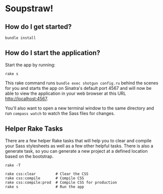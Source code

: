# Soupstraw!

## How do I get started?

    bundle install

## How do I start the application?

Start the app by running:

    rake s

This rake command runs `bundle exec shotgun config.ru` behind the scenes for you and starts the app on Sinatra's default port 4567 and will now be able to view the application in your web browser at this URL [http://localhost:4567](http://localhost:4567).

You'll also want to open a new terminal window to the same directory and run `compass watch` to watch the Sass files for changes.

## Helper Rake Tasks

There are a few helper Rake tasks that will help you to clear and compile your Sass stylesheets as well as a few other helpful tasks. There is also a generate task, so you can generate a new project at a defined location based on the bootstrap.

    rake -T

    rake css:clear         # Clear the CSS
    rake css:compile       # Compile CSS
    rake css:compile:prod  # Compile CSS for production
    rake s                 # Run the app

